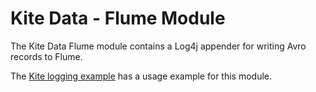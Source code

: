 # Kite Data - Flume Module

The Kite Data Flume module contains a Log4j appender for writing Avro records to Flume.

The [Kite logging example](https://github.com/kite-sdk/kite-examples/tree/master/logging)
has a usage example for this module.
